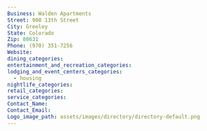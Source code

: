 ```yaml
---
Business: Walden Apartments
Street: 908 13th Street
City: Greeley
State: Colorado
Zip: 80631
Phone: (970) 351-7256
Website:
dining_categories:
entertainment_and_recreation_categories:
lodging_and_event_centers_categories:
  - housing
nightlife_categories:
retail_categories:
service_categories:
Contact_Name:
Contact_Email:
Logo_image_path: assets/images/directory/directory-default.png
---
```



